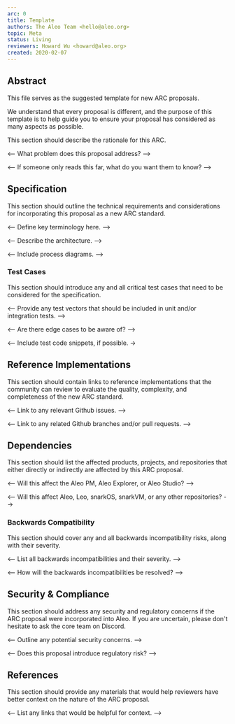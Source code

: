 ```yaml
---
arc: 0
title: Template
authors: The Aleo Team <hello@aleo.org>
topic: Meta
status: Living
reviewers: Howard Wu <howard@aleo.org>
created: 2020-02-07
---
```


## Abstract

This file serves as the suggested template for new ARC proposals.

We understand that every proposal is different, and the purpose of this template is to help guide you
to ensure your proposal has considered as many aspects as possible.

This section should describe the rationale for this ARC.

<-- What problem does this proposal address? -->

<-- If someone only reads this far, what do you want them to know? -->


## Specification

This section should outline the technical requirements and considerations for incorporating this proposal as
a new ARC standard.

<-- Define key terminology here. -->

<-- Describe the architecture. -->

<-- Include process diagrams. -->

### Test Cases

This section should introduce any and all critical test cases that need to be considered for the specification.

<-- Provide any test vectors that should be included in unit and/or integration tests. -->

<-- Are there edge cases to be aware of? -->

<-- Include test code snippets, if possible. ->


## Reference Implementations

This section should contain links to reference implementations that the community can review to evaluate the
quality, complexity, and completeness of the new ARC standard.

<-- Link to any relevant Github issues. -->

<-- Link to any related Github branches and/or pull requests. -->


## Dependencies

This section should list the affected products, projects, and repositories that either directly or indirectly
are affected by this ARC proposal.

<-- Will this affect the Aleo PM, Aleo Explorer, or Aleo Studio? -->

<-- Will this affect Aleo, Leo, snarkOS, snarkVM, or any other repositories? -->

### Backwards Compatibility

This section should cover any and all backwards incompatibility risks, along with their severity.

<-- List all backwards incompatibilities and their severity. -->

<-- How will the backwards incompatibilities be resolved? -->


## Security & Compliance

This section should address any security and regulatory concerns if the ARC proposal were incorporated into Aleo.
If you are uncertain, please don't hesitate to ask the core team on Discord.

<-- Outline any potential security concerns. -->

<-- Does this proposal introduce regulatory risk? -->


## References

This section should provide any materials that would help reviewers have better context on the nature of the ARC proposal.

<-- List any links that would be helpful for context. -->

